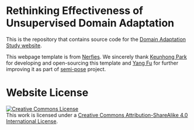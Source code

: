 #  Rethinking Effectiveness of Unsupervised Domain Adaptation

This is the repository that contains source code for the [Domain Adaptation Study website](https://tarun005.github.io/DAStudy).

<!-- If you find our paper useful for your work please cite:
```
@inproceedings{kalluri2023dastudy,
  title={GeoNet: Benchmarking Unsupervised Adaptation across Geographies},
  author={Kalluri, Tarun and Xu, Wangdong and Chandraker, Manmohan},
  booktitle={Proceedings of the IEEE/CVF Conference on Computer Vision and Pattern Recognition},
  pages={15368--15379},
  year={2023}
}
``` -->

This webpage template is from <a href="https://github.com/nerfies/nerfies.github.io">Nerfies</a>. 
We sincerely thank <a href="https://keunhong.com/">Keunhong Park</a> for developing and open-sourcing this template and <a href="https://oasisyang.github.io/">Yang Fu</a> for further improving it as part of <a href="https://oasisyang.github.io/semi-pose/">semi-pose</a> project.

# Website License
<a rel="license" href="http://creativecommons.org/licenses/by-sa/4.0/"><img alt="Creative Commons License" style="border-width:0" src="https://i.creativecommons.org/l/by-sa/4.0/88x31.png" /></a><br />This work is licensed under a <a rel="license" href="http://creativecommons.org/licenses/by-sa/4.0/">Creative Commons Attribution-ShareAlike 4.0 International License</a>.
